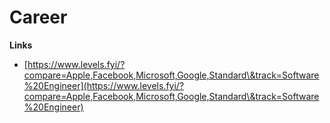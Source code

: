 # Career

**Links**

* [https://www.levels.fyi/?compare=Apple,Facebook,Microsoft,Google,Standard\&track=Software%20Engineer](https://www.levels.fyi/?compare=Apple,Facebook,Microsoft,Google,Standard\&track=Software%20Engineer)
